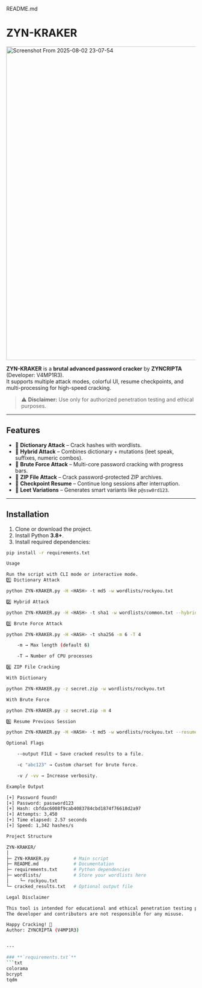 README.md

# ZYN-KRAKER

<img width="1129" height="833" alt="Screenshot From 2025-08-02 23-07-54" src="https://github.com/user-attachments/assets/52c32e30-808d-4d35-a411-1026d6e124d0" />


**ZYN-KRAKER** is a **brutal advanced password cracker** by **ZYNCRIPTA** (Developer: V4MP1R3).  
It supports multiple attack modes, colorful UI, resume checkpoints, and multi-processing for high-speed cracking.  

> ⚠️ **Disclaimer:** Use only for authorized penetration testing and ethical purposes.

---

## Features

- 🔹 **Dictionary Attack** – Crack hashes with wordlists.  
- 🔹 **Hybrid Attack** – Combines dictionary + mutations (leet speak, suffixes, numeric combos).  
- 🔹 **Brute Force Attack** – Multi-core password cracking with progress bars.  
- 🔹 **ZIP File Attack** – Crack password-protected ZIP archives.  
- 🔹 **Checkpoint Resume** – Continue long sessions after interruption.  
- 🔹 **Leet Variations** – Generates smart variants like `p@ssw0rd123`.  

---

## Installation

1. Clone or download the project.
2. Install Python **3.8+**.
3. Install required dependencies:

```bash
pip install -r requirements.txt

Usage

Run the script with CLI mode or interactive mode.
1️⃣ Dictionary Attack

python ZYN-KRAKER.py -H <HASH> -t md5 -w wordlists/rockyou.txt

2️⃣ Hybrid Attack

python ZYN-KRAKER.py -H <HASH> -t sha1 -w wordlists/common.txt --hybrid

3️⃣ Brute Force Attack

python ZYN-KRAKER.py -H <HASH> -t sha256 -m 6 -T 4

    -m → Max length (default 6)

    -T → Number of CPU processes

4️⃣ ZIP File Cracking

With Dictionary

python ZYN-KRAKER.py -z secret.zip -w wordlists/rockyou.txt

With Brute Force

python ZYN-KRAKER.py -z secret.zip -m 4

5️⃣ Resume Previous Session

python ZYN-KRAKER.py -H <HASH> -t md5 -w wordlists/rockyou.txt --resume

Optional Flags

    --output FILE → Save cracked results to a file.

    -c "abc123" → Custom charset for brute force.

    -v / -vv → Increase verbosity.

Example Output

[+] Password found!
[+] Password: password123
[+] Hash: cbfdac6008f9cab4083784cbd1874f76618d2a97
[+] Attempts: 3,450
[+] Time elapsed: 2.57 seconds
[+] Speed: 1,342 hashes/s

Project Structure

ZYN-KRAKER/
│
├─ ZYN-KRAKER.py         # Main script
├─ README.md             # Documentation
├─ requirements.txt      # Python dependencies
├─ wordlists/            # Store your wordlists here
│    └─ rockyou.txt
└─ cracked_results.txt   # Optional output file

Legal Disclaimer

This tool is intended for educational and ethical penetration testing purposes only.
The developer and contributors are not responsible for any misuse.

Happy Cracking! 🔐
Author: ZYNCRIPTA (V4MP1R3)


---

### **`requirements.txt`**
```txt
colorama
bcrypt
tqdm
